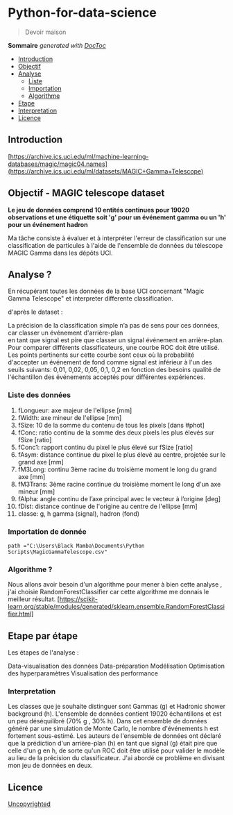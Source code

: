 # Python-for-data-science

 
 >  Devoir maison

**Sommaire**  *generated with [DocToc](https://github.com/thlorenz/doctoc)*

- [Introduction](#introduction)
- [Objectif ](#Objectif)
- [Analyse](#Analyse)
  - [Liste](#Liste)
  - [Importation](#Importation)
  - [Algorithme](#Algorithme)
- [Etape](#Etape)
- [Interpretation](#Interpretation)
- [Licence](#licence)

<!-- END doctoc generated TOC please keep comment here to allow auto update -->

## Introduction

[https://archive.ics.uci.edu/ml/machine-learning-databases/magic/magic04.names](https://archive.ics.uci.edu/ml/datasets/MAGIC+Gamma+Telescope) 

## Objectif - MAGIC telescope dataset

**Le jeu de données comprend 10 entités continues pour 19020 observations et une étiquette
soit 'g' pour un événement gamma ou un 'h' pour un événement hadron**

Ma tâche consiste à évaluer et à interpréter l'erreur de classification
sur une classification de particules à l'aide de l'ensemble de données 
du télescope MAGIC Gamma dans les dépôts UCI.

## Analyse ?

En récupérant toutes les données de la base UCI concernant "Magic Gamma Telescope" et interpreter differente classification. 

d'après le dataset : 

La précision de la classification simple n’a pas de sens pour ces données, car classer un événement d'arrière-plan  
en tant que signal est pire que classer un signal événement en arrière-plan. Pour comparer différents classificateurs, 
une courbe ROC doit être utilisé. Les points pertinents sur cette courbe sont ceux où la probabilité d'accepter un événement de fond comme signal est inférieur à l'un des seuils suivants: 0,01, 0,02, 0,05, 0,1, 0,2 en fonction des besoins qualité de l'échantillon des événements acceptés pour différentes expériences.

### Liste des données 

1. fLongueur:   axe majeur de l'ellipse [mm]
2. fWidth:      axe mineur de l'ellipse [mm]
3. fSize:       10 de la somme du contenu de tous les pixels [dans #phot]
4. fConc:       ratio continu de la somme des deux pixels les plus élevés sur fSize [ratio]
5. fConc1:      rapport continu  du pixel le plus élevé sur fSize [ratio]
6. fAsym:       distance continue du pixel le plus élevé au centre, projetée sur le grand axe [mm]
7. fM3Long:     continu 3ème racine du troisième moment le long du grand axe [mm]
8. fM3Trans:    3ème racine continue du troisième moment le long d'un axe mineur [mm]
9. fAlpha:      angle continu de l’axe principal avec le vecteur à l’origine [deg]
10. fDist:      distance continue de l'origine au centre de l'ellipse [mm]
11. classe:     g, h  gamma (signal), hadron (fond)

### Importation de donnée

```
path ="C:\Users\Black Mamba\Documents\Python Scripts\MagicGammaTelescope.csv"
```

### Algorithme ?
 
 Nous allons avoir besoin d'un algorithme pour mener à bien cette analyse , j'ai choisie RandomForestClassifier car cette algorithme me donnais le meilleur résultat. [https://scikit-learn.org/stable/modules/generated/sklearn.ensemble.RandomForestClassifier.html] 


## Etape par étape 

Les étapes de l'analyse :

Data-visualisation des données 
Data-préparation 
Modélisation 
Optimisation des hyperparamètres 
Visualisation des performance 


### Interpretation 

Les classes que je souhaite distinguer sont Gammas (g) et Hadronic shower background (h). L'ensemble de données contient 19020 échantillons et est un peu déséquilibré (70% g , 30% h).
Dans cet ensemble de données généré par une simulation de Monte Carlo, le nombre d'événements h est fortement sous-estimé. 
Les auteurs de l'ensemble de données ont déclaré que la prédiction d'un arrière-plan (h) en tant que signal (g) était pire que celle d'un g en h, de sorte qu'un ROC doit être utilisé pour valider le modèle au lieu de la précision du classificateur. J'ai abordé ce problème en divisant mon jeu de données en deux.



## Licence

[Uncopyrighted](http://zenhabits.net/uncopyright/)
 
